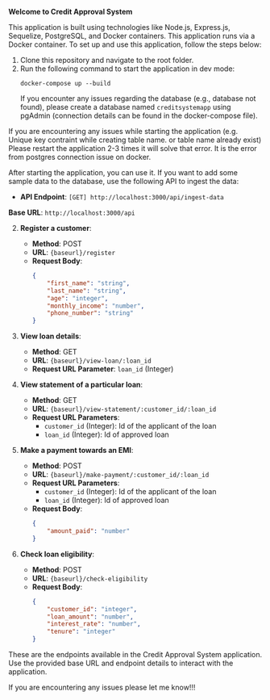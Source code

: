 **Welcome to Credit Approval System**

This application is built using technologies like Node.js, Express.js, Sequelize, PostgreSQL, and Docker containers. This application runs via a Docker container. 
To set up and use this application, follow the steps below:

1. Clone this repository and navigate to the root folder.
2. Run the following command to start the application in dev mode:
   ```
   docker-compose up --build
   ```
   If you encounter any issues regarding the database (e.g., database not found), please create a database named `creditsystemapp` using pgAdmin (connection details can be found in the docker-compose file).

If you are encountering any issues while starting the application (e.g. Unique key contraint while creating table name. or table name already exist) Please restart the application 2-3 times it will solve that error. It is the error from postgres connection issue on docker.

After starting the application, you can use it. If you want to add some sample data to the database, use the following API to ingest the data:

- **API Endpoint**: `[GET] http://localhost:3000/api/ingest-data`

**Base URL**: `http://localhost:3000/api`

2. **Register a customer**:
   - **Method**: POST
   - **URL**: `{baseurl}/register`
   - **Request Body**:
     ```json
     {
         "first_name": "string",
         "last_name": "string",
         "age": "integer",
         "monthly_income": "number",
         "phone_number": "string"
     }
     ```

3. **View loan details**:
   - **Method**: GET
   - **URL**: `{baseurl}/view-loan/:loan_id`
   - **Request URL Parameter**: `loan_id` (Integer)

4. **View statement of a particular loan**:
   - **Method**: GET
   - **URL**: `{baseurl}/view-statement/:customer_id/:loan_id`
   - **Request URL Parameters**:
     - `customer_id` (Integer): Id of the applicant of the loan
     - `loan_id` (Integer): Id of approved loan

5. **Make a payment towards an EMI**:
   - **Method**: POST
   - **URL**: `{baseurl}/make-payment/:customer_id/:loan_id`
   - **Request URL Parameters**:
     - `customer_id` (Integer): Id of the applicant of the loan
     - `loan_id` (Integer): Id of approved loan
   - **Request Body**:
     ```json
     {
         "amount_paid": "number"
     }
     ```

6. **Check loan eligibility**:
   - **Method**: POST
   - **URL**: `{baseurl}/check-eligibility`
   - **Request Body**:
     ```json
     {
         "customer_id": "integer",
         "loan_amount": "number",
         "interest_rate": "number",
         "tenure": "integer"
     }
     ```

These are the endpoints available in the Credit Approval System application. Use the provided base URL and endpoint details to interact with the application.

If you are encountering any issues please let me know!!!
